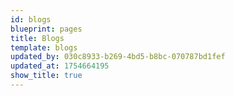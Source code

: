 ```yaml
---
id: blogs
blueprint: pages
title: Blogs
template: blogs
updated_by: 030c8933-b269-4bd5-b8bc-070787bd1fef
updated_at: 1754664195
show_title: true
---
```

